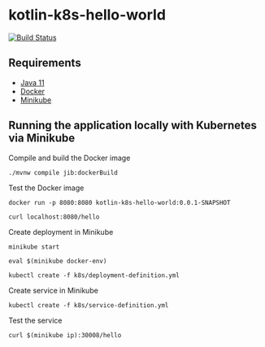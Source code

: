 # kotlin-k8s-hello-world

[![Build Status](https://travis-ci.com/mplanchant/kotlin-k8s-hello-world.svg?branch=master)](https://travis-ci.com/mplanchant/kotlin-k8s-hello-world)

## Requirements

* [Java 11](https://adoptopenjdk.net/?variant=openjdk11&jvmVariant=hotspot) 
* [Docker](https://www.docker.com/)
* [Minikube](https://kubernetes.io/docs/tasks/tools/install-minikube/)

## Running the application locally with Kubernetes via Minikube

Compile and build the Docker image

`./mvnw compile jib:dockerBuild`

Test the Docker image

`docker run -p 8080:8080 kotlin-k8s-hello-world:0.0.1-SNAPSHOT`

`curl localhost:8080/hello`

Create deployment in Minikube

`minikube start`

`eval $(minikube docker-env)`

`kubectl create -f k8s/deployment-definition.yml`

Create service in Minikube

`kubectl create -f k8s/service-definition.yml`

Test the service

`curl $(minikube ip):30008/hello`
